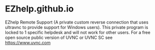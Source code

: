 # EZhelp.github.io
EZhelp Remote Support (A private custom reverse connection that uses ultravnc to provide support for Windows users).
This private program is locked to 1 specific helpdesk and will not work for other users.
For a free open source public version of UVNC or UVNC SC see https://www.uvnc.com
